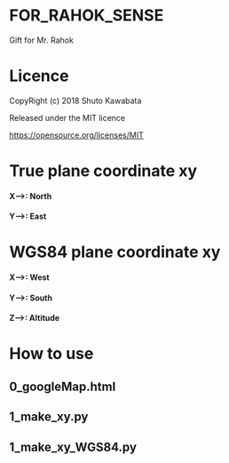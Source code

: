 # FOR_RAHOK_SENSE
Gift for Mr. Rahok

# Licence
CopyRight (c) 2018 Shuto Kawabata

Released under the MIT licence

https://opensource.org/licenses/MIT


# True plane coordinate xy
#### X-->: North
#### Y-->: East

# WGS84 plane coordinate xy
#### X-->: West
#### Y-->: South
#### Z-->: Altitude



# How to use

## 0_googleMap.html


## 1_make_xy.py

## 1_make_xy_WGS84.py

